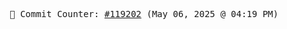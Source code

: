 <p align="center">
    <samp>
        📮 Commit Counter: <a href="https://github.com/Javascript-void0/Javascript-void0/commits/main">#119202</a> (May 06, 2025 @ 04:19 PM)
    </samp>
</p>